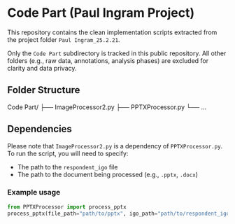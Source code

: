 # Code Part (Paul Ingram Project)

This repository contains the clean implementation scripts extracted from the project folder `Paul Ingram_25.2.21`.

Only the `Code Part` subdirectory is tracked in this public repository. All other folders (e.g., raw data, annotations, analysis phases) are excluded for clarity and data privacy.

## Folder Structure
Code Part/
├── ImageProcessor2.py
├── PPTXProcessor.py
└── ...


## Dependencies

Please note that `ImageProcessor2.py` is a dependency of `PPTXProcessor.py`.  
To run the script, you will need to specify:

- The path to the `respondent_igo` file  
- The path to the document being processed (e.g., `.pptx`, `.docx`)

### Example usage

```python
from PPTXProcessor import process_pptx
process_pptx(file_path="path/to/pptx", igo_path="path/to/respondent_igo.xlsx")
```

